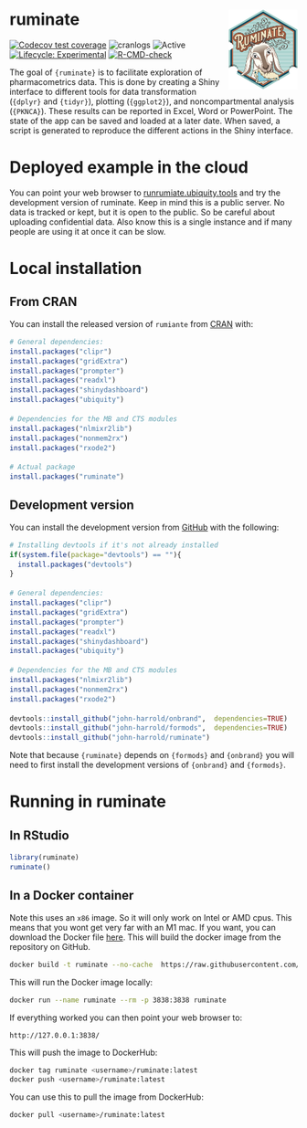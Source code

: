 
<!-- README.md is generated from README.Rmd. Please edit that file -->

# ruminate <img src="man/figures/logo.png" align="right" height="138.5" />

<!-- 
-->
<!-- badges: start -->

[![Codecov test
coverage](https://codecov.io/gh/john-harrold/ruminate/branch/master/graph/badge.svg)](https://app.codecov.io/gh/john-harrold/ruminate?branch=master)
![cranlogs](https://cranlogs.r-pkg.org/badges/ruminate)
![Active](https://www.repostatus.org/badges/latest/active.svg)
[![Lifecycle:
Experimental](https://img.shields.io/badge/lifecycle-experimental-orange.svg)](https://lifecycle.r-lib.org/articles/stages.html)
[![R-CMD-check](https://github.com/john-harrold/ruminate/actions/workflows/R-CMD-check.yaml/badge.svg)](https://github.com/john-harrold/ruminate/actions/workflows/R-CMD-check.yaml)

<!-- badges: end -->

The goal of `{ruminate}` is to facilitate exploration of pharmacometrics
data. This is done by creating a Shiny interface to different tools for
data transformation (`{dplyr}` and `{tidyr}`), plotting (`{ggplot2}`),
and noncompartmental analysis (`{PKNCA}`). These results can be reported
in Excel, Word or PowerPoint. The state of the app can be saved and
loaded at a later date. When saved, a script is generated to reproduce
the different actions in the Shiny interface.

# Deployed example in the cloud

You can point your web browser to
[runrumiate.ubiquity.tools](https://runruminate.ubiquity.tools) and try
the development version of ruminate. Keep in mind this is a public
server. No data is tracked or kept, but it is open to the public. So be
careful about uploading confidential data. Also know this is a single
instance and if many people are using it at once it can be slow.

# Local installation

## From CRAN

You can install the released version of `rumiante` from
[CRAN](https://cran.r-project.org/package=ruminate) with:

``` r
# General dependencies:
install.packages("clipr")
install.packages("gridExtra")
install.packages("prompter")
install.packages("readxl")
install.packages("shinydashboard")
install.packages("ubiquity")

# Dependencies for the MB and CTS modules
install.packages("nlmixr2lib")
install.packages("nonmem2rx")
install.packages("rxode2")

# Actual package
install.packages("ruminate")
```

## Development version

You can install the development version from
[GitHub](https://github.com/john-harrold/ruminate/) with the following:

``` r
# Installing devtools if it's not already installed
if(system.file(package="devtools") == ""){
  install.packages("devtools") 
}

# General dependencies:
install.packages("clipr")
install.packages("gridExtra")
install.packages("prompter")
install.packages("readxl")
install.packages("shinydashboard")
install.packages("ubiquity")

# Dependencies for the MB and CTS modules
install.packages("nlmixr2lib")
install.packages("nonmem2rx")
install.packages("rxode2")

devtools::install_github("john-harrold/onbrand",  dependencies=TRUE)
devtools::install_github("john-harrold/formods",  dependencies=TRUE)
devtools::install_github("john-harrold/ruminate")
```

Note that because `{ruminate}` depends on `{formods}` and `{onbrand}`
you will need to first install the development versions of `{onbrand}`
and `{formods}`.

# Running in ruminate

## In RStudio

``` r
library(ruminate)
ruminate()
```

## In a Docker container

Note this uses an `x86` image. So it will only work on Intel or AMD
cpus. This means that you wont get very far with an M1 mac. If you want,
you can download the Docker file
[here](https://raw.githubusercontent.com/john-harrold/ruminate/main/inst/docker/local_container).
This will build the docker image from the repository on GitHub.

``` bash
docker build -t ruminate --no-cache  https://raw.githubusercontent.com/john-harrold/ruminate/main/inst/docker/local_container
```

This will run the Docker image locally:

``` bash
docker run --name ruminate --rm -p 3838:3838 ruminate
```

If everything worked you can then point your web browser to:

    http://127.0.0.1:3838/

This will push the image to DockerHub:

``` bash
docker tag ruminate <username>/ruminate:latest
docker push <username>/ruminate:latest
```

You can use this to pull the image from DockerHub:

``` bash
docker pull <username>/ruminate:latest
```
